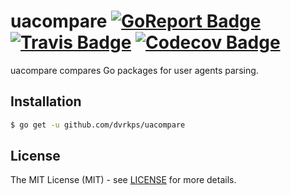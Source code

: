 # uacompare [![GoReport Badge]][GoReport] [![Travis Badge]][Travis] [![Codecov Badge]][Codecov]

[GoReport]: https://goreportcard.com/report/github.com/dvrkps/uacompare
[GoReport Badge]: https://goreportcard.com/badge/github.com/dvrkps/uacompare
[Travis]: https://travis-ci.org/dvrkps/uacompare
[Travis Badge]: https://travis-ci.org/dvrkps/uacompare.svg
[Codecov]: https://codecov.io/gh/dvrkps/uacompare
[Codecov Badge]: https://codecov.io/gh/dvrkps/uacompare/branch/master/graph/badge.svg

uacompare compares Go packages for user agents parsing.

## Installation

```bash
$ go get -u github.com/dvrkps/uacompare
```

## License

The MIT License (MIT) - see [LICENSE](LICENSE) for more details.
